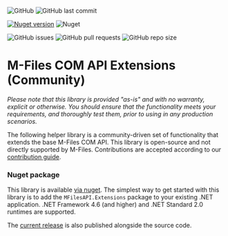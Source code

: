 ![GitHub](https://img.shields.io/github/license/M-Files/COMAPI.Extensions.Community) ![GitHub last commit](https://img.shields.io/github/last-commit/M-Files/COMAPI.Extensions.Community)

[![Nuget version](https://img.shields.io/nuget/v/MFilesAPI.Extensions?label=nuget%20version)](https://www.nuget.org/packages/MFilesAPI.Extensions/) ![Nuget](https://img.shields.io/nuget/dt/MFilesAPI.Extensions?label=nuget%20downloads)

![GitHub issues](https://img.shields.io/github/issues-raw/M-Files/COMAPI.Extensions.Community) ![GitHub pull requests](https://img.shields.io/github/issues-pr-raw/M-Files/COMAPI.Extensions.Community) ![GitHub repo size](https://img.shields.io/github/repo-size/M-Files/COMAPI.Extensions.Community) 

# M-Files COM API Extensions (Community)

_Please note that this library is provided "as-is" and with no warranty, explicit or otherwise. You should ensure that the functionality meets your requirements, and thoroughly test them, prior to using in any production scenarios._

The following helper library is a community-driven set of functionality that extends the base M-Files COM API.  This library is open-source and not directly supported by M-Files.  Contributions are accepted according to our [contribution guide](CONTRIBUTING.md).

### Nuget package

This library is available [via nuget](https://www.nuget.org/packages/MFilesAPI.Extensions/).  The simplest way to get started with this library is to add the `MFilesAPI.Extensions` package to your existing .NET application.  .NET Framework 4.6 (and higher) and .NET Standard 2.0 runtimes are supported.

The [current release](https://github.com/M-Files/COMAPI.Extensions.Community/tree/master/current-release) is also published alongside the source code.

